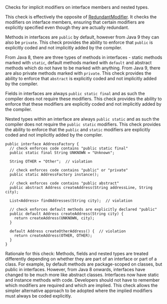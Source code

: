 Checks for implicit modifiers on interface members and nested types.

This check is effectively the opposite of
[RedundantModifier](https://checkstyle.org/config_modifier.html#RedundantModifier).
It checks the modifiers on interface members, ensuring that certain
modifiers are explicitly specified even though they are actually redundant.

Methods in interfaces are `public` by default, however from Java 9
they can also be `private`. This check provides the ability to enforce
that `public` is explicitly coded and not implicitly added by the compiler.

From Java 8, there are three types of methods in interfaces - static methods
marked with `static`, default methods marked with `default` and
abstract methods which do not have to be marked with anything.
From Java 9, there are also private methods marked with `private`.
This check provides the ability to enforce that `abstract` is explicitly
coded and not implicitly added by the compiler.

Fields in interfaces are always `public static final` and as such the
compiler does not require these modifiers. This check provides the ability to
enforce that these modifiers are explicitly coded and not implicitly added by
the compiler.

Nested types within an interface are always `public static` and as such the
compiler does not require the `public static` modifiers. This check provides
the ability to enforce that the `public` and `static` modifiers
are explicitly coded and not implicitly added by the compiler.


    public interface AddressFactory {
      // check enforces code contains "public static final"
      public static final String UNKNOWN = "Unknown";

      String OTHER = "Other";  // violation

      // check enforces code contains "public" or "private"
      public static AddressFactory instance();

      // check enforces code contains "public abstract"
      public abstract Address createAddress(String addressLine, String city);

      List<Address> findAddresses(String city);  // violation

      // check enforces default methods are explicitly declared "public"
      public default Address createAddress(String city) {
        return createAddress(UNKNOWN, city);
      }

      default Address createOtherAddress() {  // violation
        return createAddress(OTHER, OTHER);
      }
    }
            
Rationale for this check:
Methods, fields and nested types are treated differently depending on whether
they are part of an interface or part of a class. For example, by default methods
are package-scoped on classes, but public in interfaces. However, from Java 8 onwards,
interfaces have changed to be much more like abstract classes.
Interfaces now have static and instance methods with code. Developers should not have
to remember which modifiers are required and which are implied.
This check allows the simpler alternative approach to be adopted where the
implied modifiers must always be coded explicitly.
